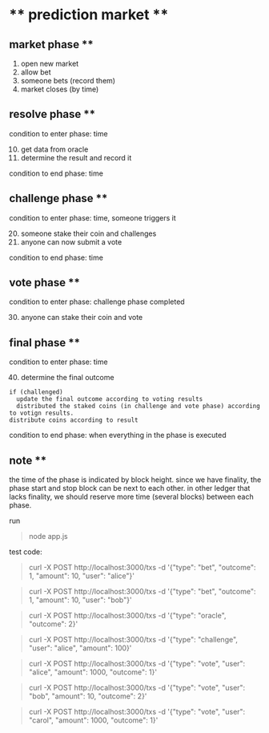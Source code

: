 ** prediction market **
=======================

## market phase **
1. open new market
2. allow bet
3. someone bets (record them)
4. market closes (by time)

## resolve phase **

condition to enter phase: time

10. get data from oracle
11. determine the result and record it

condition to end phase: time

## challenge phase **

condition to enter phase: time, someone triggers it

20. someone stake their coin and challenges
21. anyone can now submit a vote

condition to end phase: time

## vote phase **

condition to enter phase: challenge phase completed

30. anyone can stake their coin and vote

## final phase **

condition to enter phase: time

40. determine the final outcome

```
if (challenged)
  update the final outcome according to voting results
  distributed the staked coins (in challenge and vote phase) according to votign results.
distribute coins according to result
```

condition to end phase: when everything in the phase is executed



## note **

the time of the phase is indicated by block height.  since we have finality, the
phase start and stop block can be next to each other.  in other ledger that
lacks finality, we should reserve more time (several blocks) between each phase.  


run
> node app.js


test code:

> curl -X POST http://localhost:3000/txs -d '{"type": "bet", "outcome": 1, "amount": 10, "user": "alice"}'

> curl -X POST http://localhost:3000/txs -d '{"type": "bet", "outcome": 1, "amount": 10, "user": "bob"}'

> curl -X POST http://localhost:3000/txs -d '{"type": "oracle", "outcome": 2}'

> curl -X POST http://localhost:3000/txs -d '{"type": "challenge", "user": "alice", "amount": 100}'

> curl -X POST http://localhost:3000/txs -d '{"type": "vote", "user": "alice", "amount": 1000, "outcome": 1}'

> curl -X POST http://localhost:3000/txs -d '{"type": "vote", "user": "bob", "amount": 10, "outcome": 2}'

> curl -X POST http://localhost:3000/txs -d '{"type": "vote", "user": "carol", "amount": 1000, "outcome": 1}'
